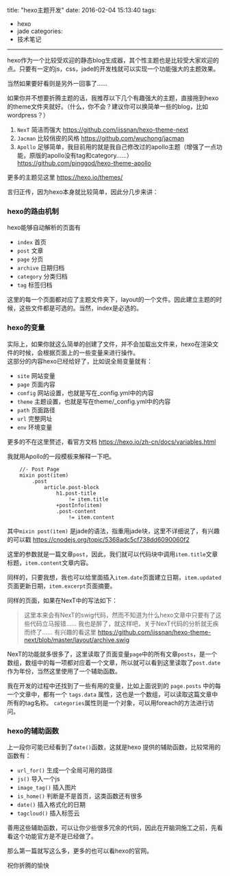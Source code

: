 title: "hexo主题开发"
date: 2016-02-04 15:13:40
tags:
- hexo
- jade
categories: 
- 技术笔记
---

hexo作为一个比较受欢迎的静态blog生成器，其个性主题也是比较受大家欢迎的点。只要有一定的js，css，jade的开发栈就可以实现一个功能强大的主题效果。

当然如果要好看则是另外一回事了……

<!-- more -->
如果你并不想要折腾主题的话，我推荐以下几个有趣强大的主题，直接拖到hexo的theme文件夹就好。（什么，你不会？建议你可以换简单一些的blog，比如wordpress？）

1. `NexT` 简洁而强大 https://github.com/iissnan/hexo-theme-next
2. `Jacman` 比较俏皮的风格 https://github.com/wuchong/jacman
3. `Apollo` 足够简单，我目前用的就是我自己修改过的apollo主题（增强了一点功能，原版的apollo没有tag和category……） https://github.com/pinggod/hexo-theme-apollo

更多的主题见这里 https://hexo.io/themes/

言归正传，因为hexo本身就比较简单，因此分几步来讲：

### hexo的路由机制

hexo能够自动解析的页面有

- `index` 首页
- `post` 文章
- `page` 分页
- `archive` 日期归档
- `category` 分类归档
- `tag` 标签归档
   
这里的每一个页面都对应了主题文件夹下，layout的一个文件。因此建立主题的时候，这些文件都是可选的。当然，index是必选的。
    
### hexo的变量

实际上，如果你就这么简单的创建了文件，并不会加载出文件来，hexo在渲染文件的时候，会根据页面上的一些变量来进行操作。  
这部分的内容hexo已经给好了，比如说全局变量就有：

- `site` 网站变量
- `page` 页面内容
- `config` 网站设置，也就是写在_config.yml中的内容
- `theme` 主题设置，也就是写在theme/_config.yml中的内容
- `path` 页面路径
- `url` 完整网址
- `env` 环境变量
 
更多的不在这里赘述，看官方文档 https://hexo.io/zh-cn/docs/variables.html

我就用Apollo的一段模板来解释一下吧。

```jade
    //- Post Page
    mixin post(item)
        .post
            article.post-block
                h1.post-title
                    != item.title 
                +postInfo(item)
                .post-content
                    != item.content
```

其中`mixin post(item)` 是jade的语法，指重用jade块，这里不详细说了，有兴趣的可以戳 https://cnodejs.org/topic/5368adc5cf738dd6090060f2

这里的参数就是一篇文章`post`，因此，我们就可以代码块中调用`item.title`文章标题，`item.content`文章内容。

同样的，只要我想，我也可以给里面插入`item.date`页面建立日期，`item.updated`页面更新日期，`item.excerpt`页面摘要。
 
同样的页面，如果在NexT中的写法如下：

> 这里本来会有NexT的swig代码，然而不知道为什么hexo文章中只要有了这些代码立马报错……
我也是醉了，就这样吧，关于NexT代码的分析就无疾而终了……
有兴趣的看这里 https://github.com/iissnan/hexo-theme-next/blob/master/layout/archive.swig

NexT的功能就多很多了，这里读取了页面变量`page`中的所有文章`posts`，是一个数组，数组中的每一项都对应着一个文章，所以就可以看到这里读取了`post.date`作为年份，当然这里使用了一个辅助函数。

我在开发的过程中还找到了一些有用的变量，比如上面说到的 `page.posts` 中的每一个文章中，都有一个 `tags.data` 属性，这也是一个数组，可以读取这篇文章中所有的tag名称。
`categories`属性则是一个对象，可以用foreach的方法进行访问。

### hexo的辅助函数

上一段你可能已经看到了`date()`函数，这就是hexo 提供的辅助函数，比较常用的函数有：

- `url_for()` 生成一个全局可用的路径
- `js()` 导入一个js   
- `image_tag()` 插入图片
- `is_home()` 判断是不是首页，这类函数还有很多
- `date()` 插入格式化的日期
- `tagcloud()` 插入标签云

善用这些辅助函数，可以让你少些很多冗余的代码，因此在开脑洞施工之前，先看看这个功能官方是不是已经做了。


那么第一篇就写这么多，更多的也可以看hexo的官网。

祝你折腾的愉快